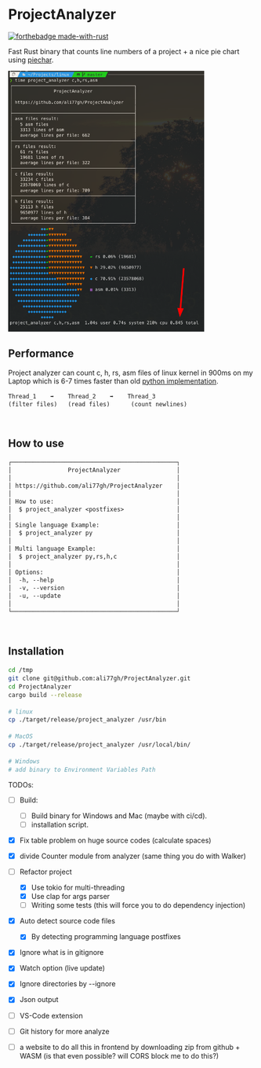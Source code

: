 # ProjectAnalyzer

[![forthebadge made-with-rust](http://ForTheBadge.com/images/badges/made-with-rust.svg)](https://www.rust-lang.org/) <br>


Fast Rust binary that counts line numbers of a project + a nice pie chart using [piechar](https://github.com/jakobhellermann/piechart).

<img src="./screen_shot.png" width=400> <br>

## Performance

Project analyzer can count c, h, rs, asm files of linux kernel in 900ms on my Laptop which is 6-7 times faster than old [python implementation](https://github.com/ali77gh/ProjectAnalyzer/tree/python-impl).

```posh
Thread_1    ➡️    Thread_2    ️️➡️    Thread_3
(filter files)   (read files)      (count newlines)
```

<br>

## How to use

```posh
┌───────────────────────────────────────────────┐
│                ProjectAnalyzer                │
│                                               │
│ https://github.com/ali77gh/ProjectAnalyzer    │
│                                               │
│ How to use:                                   │
│  $ project_analyzer <postfixes>               │
│                                               │
│ Single language Example:                      │
│  $ project_analyzer py                        │
│                                               │
│ Multi language Example:                       │
│  $ project_analyzer py,rs,h,c                 │
│                                               │
│ Options:                                      │
│  -h, --help                                   │
│  -v, --version                                │
│  -u, --update                                 │
│                                               │
└───────────────────────────────────────────────┘
```

<br>

## Installation

```sh
cd /tmp 
git clone git@github.com:ali77gh/ProjectAnalyzer.git
cd ProjectAnalyzer
cargo build --release

# linux
cp ./target/release/project_analyzer /usr/bin

# MacOS
cp ./target/release/project_analyzer /usr/local/bin/

# Windows
# add binary to Environment Variables Path
```

TODOs:

- [ ] Build:
  - [ ] Build binary for Windows and Mac (maybe with ci/cd).
  - [ ] installation script.

- [x] Fix table problem on huge source codes (calculate spaces)
- [x] divide Counter module from analyzer (same thing you do with Walker)
- [ ] Refactor project
  - [x] Use tokio for multi-threading
  - [x] Use clap for args parser
  - [ ] Writing some tests (this will force you to do dependency injection)

- [x] Auto detect source code files
  - [x] By detecting programming language postfixes

- [x] Ignore what is in gitignore
- [x] Watch option (live update)
- [x] Ignore directories by --ignore

- [x] Json output
- [ ] VS-Code extension
- [ ] Git history for more analyze
- [ ] a website to do all this in frontend by downloading zip from github + WASM (is that even possible? will CORS block me to do this?)
